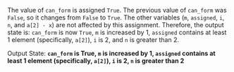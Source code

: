 The value of `can_form` is assigned `True`. The previous value of `can_form` was `False`, so it changes from `False` to `True`. The other variables (`m`, `assigned`, `i`, `n`, and `a[2] - x`) are not affected by this assignment. Therefore, the output state is: `can_form` is now `True`, `m` is increased by 1, `assigned` contains at least 1 element (specifically, `a[2]`), `i` is 2, and `n` is greater than 2.

Output State: **`can_form` is True, `m` is increased by 1, `assigned` contains at least 1 element (specifically, `a[2]`), `i` is 2, `n` is greater than 2**